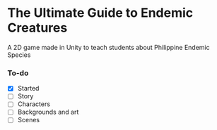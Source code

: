 # The Ultimate Guide to Endemic Creatures

A 2D game made in Unity to teach students about Philippine Endemic Species

### To-do
- [x] Started
- [ ] Story
- [ ] Characters
- [ ] Backgrounds and art
- [ ] Scenes
